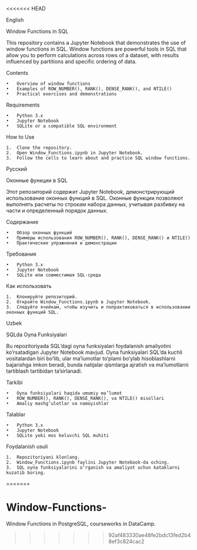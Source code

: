 <<<<<<< HEAD

English

Window Functions in SQL

This repository contains a Jupyter Notebook that demonstrates the use of window functions in SQL. Window functions are powerful tools in SQL that allow you to perform calculations across rows of a dataset, with results influenced by partitions and specific ordering of data.

Contents

	•	Overview of window functions
	•	Examples of ROW_NUMBER(), RANK(), DENSE_RANK(), and NTILE()
	•	Practical exercises and demonstrations

Requirements

	•	Python 3.x
	•	Jupyter Notebook
	•	SQLite or a compatible SQL environment

How to Use

	1.	Clone the repository.
	2.	Open Window_Functions.ipynb in Jupyter Notebook.
	3.	Follow the cells to learn about and practice SQL window functions.

Русский

Оконные функции в SQL

Этот репозиторий содержит Jupyter Notebook, демонстрирующий использование оконных функций в SQL. Оконные функции позволяют выполнять расчеты по строкам набора данных, учитывая разбивку на части и определенный порядок данных.

Содержание

	•	Обзор оконных функций
	•	Примеры использования ROW_NUMBER(), RANK(), DENSE_RANK() и NTILE()
	•	Практические упражнения и демонстрации

Требования

	•	Python 3.x
	•	Jupyter Notebook
	•	SQLite или совместимая SQL-среда

Как использовать

	1.	Клонируйте репозиторий.
	2.	Откройте Window_Functions.ipynb в Jupyter Notebook.
	3.	Следуйте ячейкам, чтобы изучить и попрактиковаться в использовании оконных функций SQL.

Uzbek

SQLda Oyna Funksiyalari

Bu repozitoriyada SQL’dagi oyna funksiyalari foydalanish amaliyotini ko’rsatadigan Jupyter Notebook mavjud. Oyna funksiyalari SQL’da kuchli vositalardan biri bo’lib, ular ma’lumotlar to‘plami bo‘ylab hisoblashlarni bajarishga imkon beradi, bunda natijalar qismlarga ajratish va ma’lumotlarni tartiblash tartibidan ta’sirlanadi.

Tarkibi

	•	Oyna funksiyalari haqida umumiy ma’lumot
	•	ROW_NUMBER(), RANK(), DENSE_RANK(), va NTILE() misollari
	•	Amaliy mashg’ulotlar va namoyishlar

Talablar

	•	Python 3.x
	•	Jupyter Notebook
	•	SQLite yoki mos keluvchi SQL muhiti

Foydalanish usuli

	1.	Repozitoriyani klonlang.
	2.	Window_Functions.ipynb faylini Jupyter Notebook-da oching.
	3.	SQL oyna funksiyalarini o‘rganish va amaliyot uchun kataklarni kuzatib boring.

=======
# Window-Functions-
Window Functions in PostgreSQL, courseworks in DataCamp.
>>>>>>> 92af483330ae48fe2bdc13fed2b48ef3c824cac2

